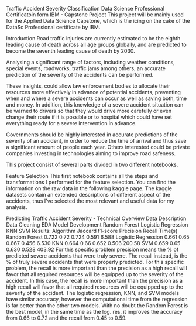 Traffic Accident Severity Classification
Data Science Professional Certificatoin form IBM - Capstone Project
This project will be mainly used for the Applied Data Science Capstone, which is the icing on the cake of the DataSc Professional certificate by IBM.

Introduction
Road traffic injuries are currently estimated to be the eighth leading cause of death across all age groups globally, and are predicted to become the seventh leading cause of death by 2030.

Analysing a significant range of factors, including weather conditions, special events, roadworks, traffic jams among others, an accurate prediction of the severity of the accidents can be performed.

These insights, could allow law enforcement bodies to allocate their resources more effectively in advance of potential accidents, preventing when and where a severe accidents can occur as well as saving both, time and money. In addition, this knowledge of a severe accident situation can be warned to drivers so that they would drive more carefully or even change their route if it is possible or to hospital which could have set everything ready for a severe intervention in advance.

Governments should be highly interested in accurate predictions of the severity of an accident, in order to reduce the time of arrival and thus save a significant amount of people each year. Others interested could be private companies investing in technologies aiming to improve road safeness.

This project consist of several parts divided in two different notebooks.

Feature Selection
This first notebook contains all the steps and transformations I performed for the feature selection. You can find the information on the raw data in the following kaggle page. The kaggle datasets contain an extended descriptions of different aspect of the accidents, thus I've selected the most relevant and useful data for my analysis.

Predicting Traffic Accident Severity - Technical Overview
Data Description
Data Cleaning
EDA
Model Development
Random Forest
Logistic Regression
KNN
SVM
Results:
Algorithm	Jaccard	f1-score	Precision	Recall	Time(s)
Random Forest	0.722	0.72	0.724	0.591	6.588
Logistic Regression	0.661	0.65	0.667	0.456	6.530
KNN	0.664	0.66	0.652	0.506	200.58
SVM	0.659	0.65	0.630	0.528	403.92
For this specific problem precision means the % of predicted severe accidents that were truly severe. The recall instead, is the % of truly severe accidents that were properly predicted. For this specific problem, the recall is more important than the precision as a high recall will favor that all required resources will be equipped up to the severity of the accident.
In this case, the recall is more important than the precision as a high recall will favor that all required resources will be equipped up to the severity of the accident. The logistic regression, KNN, and SVM models have similar accuracy, however the computational time from the regression is far better than the other two models. With no doubt the Random Forest is the best model, in the same time as the log. res. it improves the accuracy from 0.66 to 0.72 and the recall from 0.45 to 0.59.
